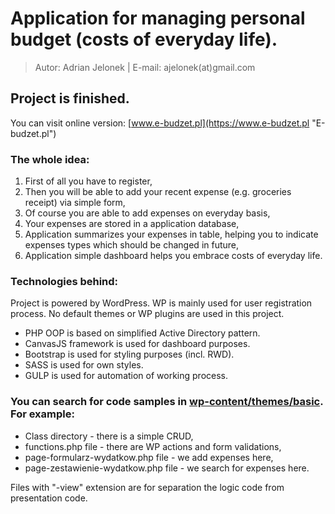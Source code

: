 # Application for managing personal budget (costs of everyday life).
>Autor: Adrian Jelonek |  E-mail: ajelonek(at)gmail.com

## Project is finished. 
You can visit online version: [www.e-budzet.pl](https://www.e-budzet.pl "E-budzet.pl")
### The whole idea:
1. First of all you have to register,
2. Then you will be able to add your recent expense (e.g. groceries receipt) via simple form,
3. Of course you are able to add expenses on everyday basis,
4. Your expenses are stored in a application database,
5. Application summarizes your expenses in table, helping you to indicate expenses types which should be changed in future,
6. Application simple dashboard helps you embrace costs of everyday life.

### Technologies behind:
Project is powered by WordPress. WP is mainly used for user registration process. No default themes or WP plugins are used in this project.

- PHP OOP is based on simplified Active Directory pattern.
- CanvasJS framework is used for dashboard purposes.
- Bootstrap is used for styling purposes (incl. RWD).
- SASS is used for own styles.
- GULP is used for automation of working process.


### You can search for code samples in [wp-content/themes/basic](../tree/master/wp-content/themes/basic). For example:
- Class directory - there is a simple CRUD,
- functions.php file - there are WP actions and form validations,
- page-formularz-wydatkow.php file - we add expenses here,
- page-zestawienie-wydatkow.php file - we search for expenses here.

Files with "-view" extension are for separation the logic code from presentation code.
